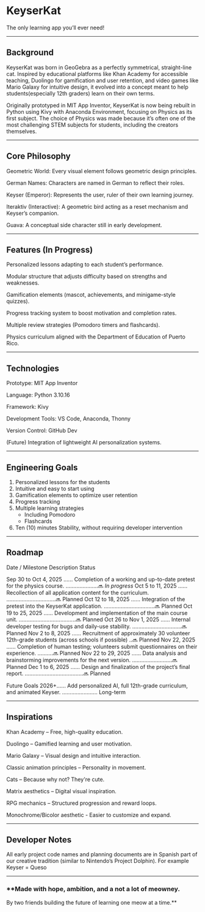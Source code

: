 
# **KeyserKat**

The only learning app you’ll ever need!


---
## Background

KeyserKat was born in GeoGebra as a perfectly symmetrical, straight-line cat. Inspired by educational platforms like Khan Academy for accessible teaching, Duolingo for gamification and user retention, and video games like Mario Galaxy for intuitive design, it evolved into a concept meant to help students(especially 12th graders) learn on their own terms.

Originally prototyped in MIT App Inventor, KeyserKat is now being rebuilt in Python using Kivy with Anaconda Environment, focusing on Physics as its first subject. The choice of Physics was made because it’s often one of the most challenging STEM subjects for students, including the creators themselves.


---
## Core Philosophy

Geometric World: Every visual element follows geometric design principles.

German Names: Characters are named in German to reflect their roles.

Keyser (Emperor): Represents the user, ruler of their own learning journey.

Iteraktiv (Interactive): A geometric bird acting as a reset mechanism and Keyser’s companion.

Guava: A conceptual side character still in early development.



---
## Features (In Progress)

Personalized lessons adapting to each student’s performance.

Modular structure that adjusts difficulty based on strengths and weaknesses.

Gamification elements (mascot, achievements, and minigame-style quizzes).

Progress tracking system to boost motivation and completion rates.

Multiple review strategies (Pomodoro timers and flashcards).

Physics curriculum aligned with the Department of Education of Puerto Rico.



---
## Technologies

Prototype: MIT App Inventor

Language: Python 3.10.16

Framework: Kivy

Development Tools: VS Code, Anaconda, Thonny

Version Control: GitHub Dev

(Future) Integration of lightweight AI personalization systems.



---
## Engineering Goals

1. Personalized lessons for the students
2. Intuitive and easy to start using
3. Gamification elements to optimize user retention
4. Progress tracking
5. Multiple learning strategies
    - Including Pomodoro
    - Flashcards
6. Ten (10) minutes Stability, without requiring developer intervention


---
## Roadmap

Date / Milestone Description Status

Sep 30 to Oct 4, 2025 ...... Completion of a working and up-to-date pretest for the physics course.  .....................🔜 *In progress*
Oct 5  to 11,    2025 ...... Recollection of all application content for the curriculum.  ................................🔜 Planned
Oct 12 to 18,    2025 ...... Integration of the pretest into the KeyserKat application.  .................................🔜 Planned
Oct 19 to 25,    2025 ...... Development and implementation of the main course unit. .....................................🔜 Planned
Oct 26 to Nov 1, 2025 ...... Internal developer testing for bugs and daily-use stability. ................................🔜 Planned
Nov 2  to 8,     2025 ...... Recruitment of approximately 30 volunteer 12th-grade students (across schools if possible) ..🔜 Planned
Nov 22,          2025 ...... Completion of human testing; volunteers submit questionnaires on their experience. ..........🔜 Planned
Nov 22 to 29,    2025 ...... Data analysis and brainstorming improvements for the next version. ..........................🔜 Planned
Dec 1  to 6,     2025 ...... Design and finalization of the project’s final report. ......................................🔜 Planned

Future Goals     2026+...... Add personalized AI, full 12th-grade curriculum, and animated Keyser. ....................... Long-term



---
## Inspirations

Khan Academy – Free, high-quality education.

Duolingo – Gamified learning and user motivation.

Mario Galaxy – Visual design and intuitive interaction.

Classic animation principles – Personality in movement.

Cats – Because why not? They're cute.

Matrix aesthetics – Digital visual inspiration.

RPG mechanics – Structured progression and reward loops.

Monochrome/Bicolor aesthetic - Easier to customize and expand.

---

## Developer Notes

All early project code names and planning documents are in Spanish part of our creative tradition (similar to Nintendo’s Project Dolphin). For example Keyser = Queso

---

### **Made with hope, ambition, and a not a lot of meowney.
By two friends building the future of learning one meow at a time.**